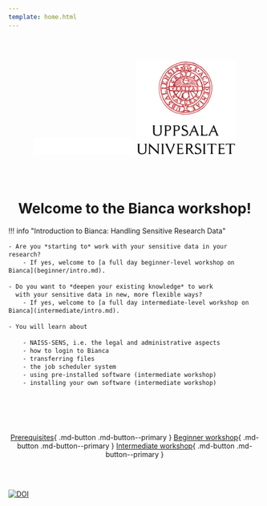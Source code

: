 ```yaml
---
template: home.html
---
```


<center>

<br/><br/>

<img src="assets/naiss_logo_white.png" alt="drawing" width="200"/>
<img src="assets/UU_logo_color.svg" alt="drawing" width="200"/>

<br/><br/>


# Welcome to the Bianca workshop!

</center>

!!! info "Introduction to Bianca: Handling Sensitive Research Data"

    - Are you *starting to* work with your sensitive data in your research?
        - If yes, welcome to [a full day beginner-level workshop on Bianca](beginner/intro.md).

    - Do you want to *deepen your existing knowledge* to work
      with your sensitive data in new, more flexible ways?
        - If yes, welcome to [a full day intermediate-level workshop on Bianca](intermediate/intro.md).

    - You will learn about

        - NAISS-SENS, i.e. the legal and administrative aspects
        - how to login to Bianca
        - transferring files
        - the job scheduler system
        - using pre-installed software (intermediate workshop)
        - installing your own software (intermediate workshop)

<center>
<br>

<br/><br/>

[Prerequisites](prereqs.md){ .md-button .md-button--primary }
[Beginner workshop](beginner/intro.md){ .md-button .md-button--primary }
[Intermediate workshop](intermediate/intro.md){ .md-button .md-button--primary }

<br/><br/>

</center>

[![DOI](https://zenodo.org/badge/604663392.svg)](https://doi.org/10.5281/zenodo.14673552)
